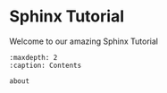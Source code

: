 # Sphinx Tutorial

Welcome to our amazing Sphinx Tutorial

```{toctree}
:maxdepth: 2
:caption: Contents

about
```
